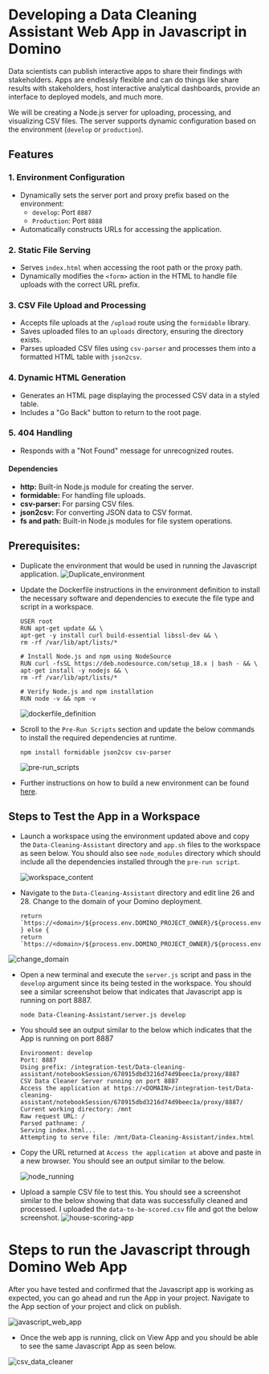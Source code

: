 # Developing a Data Cleaning Assistant Web App in Javascript in Domino

Data scientists can publish interactive apps to share their findings with stakeholders. Apps are endlessly flexible and can do things like share results with stakeholders, host interactive analytical dashboards, provide an interface to deployed models, and much more.

We will be creating a Node.js server for uploading, processing, and visualizing CSV files. The server supports dynamic configuration based on the environment (`develop` or `production`).

## Features

### 1. Environment Configuration
- Dynamically sets the server port and proxy prefix based on the environment:
    - `develop`: Port `8887`
    - `Production`: Port `8888`
- Automatically constructs URLs for accessing the application.

### 2. Static File Serving
- Serves `index.html` when accessing the root path or the proxy path.
- Dynamically modifies the `<form>` action in the HTML to handle file uploads with the correct URL prefix.

### 3. CSV File Upload and Processing
- Accepts file uploads at the `/upload` route using the `formidable` library.
- Saves uploaded files to an `uploads` directory, ensuring the directory exists.
- Parses uploaded CSV files using `csv-parser` and processes them into a formatted HTML table with `json2csv`.

### 4. Dynamic HTML Generation
- Generates an HTML page displaying the processed CSV data in a styled table.
- Includes a "Go Back" button to return to the root page.

### 5. 404 Handling
- Responds with a "Not Found" message for unrecognized routes.

#### Dependencies
- **http:** Built-in Node.js module for creating the server.
- **formidable:** For handling file uploads.
- **csv-parser:** For parsing CSV files.
- **json2csv:** For converting JSON data to CSV format.
- **fs and path:** Built-in Node.js modules for file system operations.

## Prerequisites:

- Duplicate the environment that would be used in running the Javascript application.
 ![Duplicate_environment](images/duplicate_environment.png)

- Update the Dockerfile instructions in the environment definition to install the necessary software and dependencies to execute the file type and script in a workspace.

    ````
    USER root
    RUN apt-get update && \
    apt-get -y install curl build-essential libssl-dev && \
    rm -rf /var/lib/apt/lists/*
    
    # Install Node.js and npm using NodeSource
    RUN curl -fsSL https://deb.nodesource.com/setup_18.x | bash - && \
    apt-get install -y nodejs && \
    rm -rf /var/lib/apt/lists/*
    
    # Verify Node.js and npm installation
    RUN node -v && npm -v
    ````
  ![dockerfile_definition](images/dockerfile_data_cleaner.png)
- Scroll to the `Pre-Run Scripts` section and update the below commands to install the required dependencies at runtime.
    ````
    npm install formidable json2csv csv-parser
    ````
  ![pre-run_scripts](images/pre-run-scripts.png)

- Further instructions on how to build a new environment can be found [here](https://docs.dominodatalab.com/en/5.11/user_guide/5dd2c1/edit-environment-definition/).

## Steps to Test the App in a Workspace

-  Launch a workspace using the environment updated above and copy the `Data-Cleaning-Assistant` directory and `app.sh` files to the workspace as seen below. You should also see `node_modules` directory which should include all the dependencies installed through the `pre-run script`.

   ![workspace_content](images/workspace_content.png)
  - Navigate to the `Data-Cleaning-Assistant` directory and edit line 26 and 28. Change <domain> to the domain of your Domino deployment.

      ```
      return `https://<domain>/${process.env.DOMINO_PROJECT_OWNER}/${process.env.DOMINO_PROJECT_NAME}/notebookSession/${process.env.DOMINO_RUN_ID}/proxy/${PORT}/`;
    } else {
      return `https://<domain>/${process.env.DOMINO_PROJECT_OWNER}/${process.env.DOMINO_PROJECT_NAME}/r/notebookSession/${process.env.DOMINO_RUN_ID}/`;
      ```
  ![change_domain](images/change-domain.png)  

- Open a new terminal and execute the `server.js` script and pass in the `develop` argument since its being tested in the workspace. You should see a similar screenshot below that indicates that Javascript app is running on port 8887.
  
    `node Data-Cleaning-Assistant/server.js develop`

- You should see an output similar to the below which indicates that the App is running on port 8887
  
  ````
  Environment: develop
  Port: 8887
  Using prefix: /integration-test/Data-cleaning-assistant/notebookSession/678915dbd3216d74d9beec1a/proxy/8887
  CSV Data Cleaner Server running on port 8887
  Access the application at https://<DOMAIN>/integration-test/Data-cleaning-assistant/notebookSession/678915dbd3216d74d9beec1a/proxy/8887/
  Current working directory: /mnt
  Raw request URL: /
  Parsed pathname: /
  Serving index.html...
  Attempting to serve file: /mnt/Data-Cleaning-Assistant/index.html
  ````
- Copy the URL returned at `Access the application at` above and paste in a new browser. You should see an output similar to the below.

  ![node_running](images/csv-data-cleaner.png)
 
- Upload a sample CSV file to test this. You should see a screenshot similar to the below showing that data was successfully cleaned and processed. I uploaded the `data-to-be-scored.csv` file and got the below screenshot.
  ![house-scoring-app](images/house-scoring.png)


# Steps to run the Javascript through Domino Web App

After you have tested and confirmed that the Javascript app is working as expected, you can go ahead and run the App in your project. Navigate to the App section of your project and click on publish.

![javascript_web_app](images/javascript_web-app.png)

- Once the web app is running, click on View App and you should be able to see the same Javascript App as seen below.

![csv_data_cleaner](images/csv-data-cleaner.png)